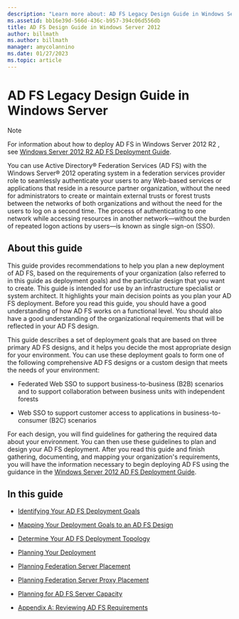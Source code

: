 ```yaml
---
description: "Learn more about: AD FS Legacy Design Guide in Windows Server"
ms.assetid: bb16e39d-566d-436c-b957-394c06d556db
title: AD FS Design Guide in Windows Server 2012
author: billmath
ms.author: billmath
manager: amycolannino
ms.date: 01/27/2023
ms.topic: article
---
```


# AD FS Legacy Design Guide in Windows Server



> [!NOTE]
> For information about how to deploy AD FS in  Windows Server 2012 R2 , see [Windows Server 2012 R2 AD FS Deployment Guide](../../ad-fs/deployment/Windows-Server-2012-R2-AD-FS-Deployment-Guide.md).

You can use Active Directory&reg; Federation Services \(AD FS\) with the Windows Server&reg; 2012 operating system in a federation services provider role to seamlessly authenticate your users to any Web\-based services or applications that reside in a resource partner organization, without the need for administrators to create or maintain external trusts or forest trusts between the networks of both organizations and without the need for the users to log on a second time. The process of authenticating to one network while accessing resources in another network—without the burden of repeated logon actions by users—is known as single sign\-on \(SSO\).

## About this guide
This guide provides recommendations to help you plan a new deployment of AD FS, based on the requirements of your organization \(also referred to in this guide as deployment goals\) and the particular design that you want to create. This guide is intended for use by an infrastructure specialist or system architect. It highlights your main decision points as you plan your AD FS deployment. Before you read this guide, you should have a good understanding of how AD FS works on a functional level. You should also have a good understanding of the organizational requirements that will be reflected in your AD FS design.

This guide describes a set of deployment goals that are based on three primary AD FS designs, and it helps you decide the most appropriate design for your environment. You can use these deployment goals to form one of the following comprehensive AD FS designs or a custom design that meets the needs of your environment:

-   Federated Web SSO to support business\-to\-business \(B2B\) scenarios and to support collaboration between business units with independent forests

-   Web SSO to support customer access to applications in business\-to\-consumer \(B2C\) scenarios

For each design, you will find guidelines for gathering the required data about your environment. You can then use these guidelines to plan and design your AD FS deployment. After you read this guide and finish gathering, documenting, and mapping your organization's requirements, you will have the information necessary to begin deploying AD FS using the guidance in the [Windows Server 2012 AD FS Deployment Guide](../../ad-fs/deployment/Windows-Server-2012-AD-FS-Deployment-Guide.md).

## In this guide

-   [Identifying Your AD FS Deployment Goals](Identifying-Your-AD-FS-Deployment-Goals.md)

-   [Mapping Your Deployment Goals to an AD FS Design](Mapping-Your-Deployment-Goals-to-an-AD-FS-Design.md)

-   [Determine Your AD FS Deployment Topology](Determine-Your-AD-FS-Deployment-Topology.md)

-   [Planning Your Deployment](Planning-Your-Deployment.md)

-   [Planning Federation Server Placement](Planning-Federation-Server-Placement.md)

-   [Planning Federation Server Proxy Placement](Planning-Federation-Server-Proxy-Placement.md)

-   [Planning for AD FS Server Capacity](Planning-for-AD-FS-Server-Capacity.md)

-   [Appendix A: Reviewing AD FS Requirements](Appendix-A--Reviewing-AD-FS-Requirements.md)



